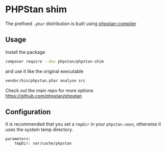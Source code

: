 # PHPStan shim

The prefixed `.phar` distribution is built using [phpstan-compiler](https://github.com/phpstan/phpstan-compiler)

## Usage

Install the package

```bash
composer require --dev phpstan/phpstan-shim
```

and use it like the original executable

```bash
vendor/bin/phpstan.phar analyse src
```

Check out the main repo for more options https://github.com/phpstan/phpstan

## Configuration

It is recommended that you set a `tmpDir` in your `phpstan.neon`, otherwise it uses the system temp directory.

```
parameters:
    tmpDir: var/cache/phpstan
```
